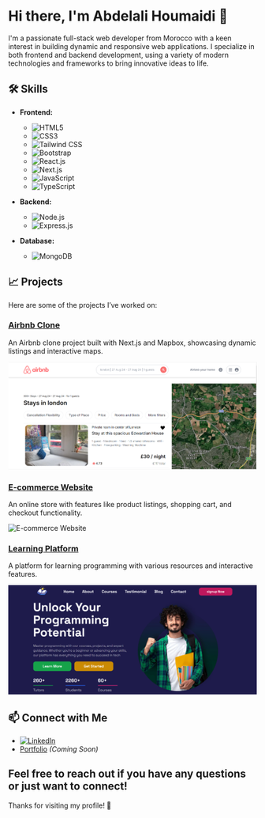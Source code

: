 # Hi there, I'm Abdelali Houmaidi 👋

I'm a passionate full-stack web developer from Morocco with a keen interest in building dynamic and responsive web applications. I specialize in both frontend and backend development, using a variety of modern technologies and frameworks to bring innovative ideas to life.

## 🛠 Skills

- **Frontend:**
  - ![HTML5](https://img.shields.io/badge/-HTML5-E34F26?logo=html5&logoColor=white) 
  - ![CSS3](https://img.shields.io/badge/-CSS3-1572B6?logo=css3&logoColor=white)
  - ![Tailwind CSS](https://img.shields.io/badge/-Tailwind%20CSS-38B2AC?logo=tailwindcss&logoColor=white)
  - ![Bootstrap](https://img.shields.io/badge/-Bootstrap-563D7C?logo=bootstrap&logoColor=white)
  - ![React.js](https://img.shields.io/badge/-React.js-61DAFB?logo=react&logoColor=black)
  - ![Next.js](https://img.shields.io/badge/-Next.js-000000?logo=next.js&logoColor=white)
  - ![JavaScript](https://img.shields.io/badge/-JavaScript-F7DF1E?logo=javascript&logoColor=black)
  - ![TypeScript](https://img.shields.io/badge/-TypeScript-007ACC?logo=typescript&logoColor=white)

- **Backend:**
  - ![Node.js](https://img.shields.io/badge/-Node.js-339933?logo=node.js&logoColor=white)
  - ![Express.js](https://img.shields.io/badge/-Express.js-000000?logo=express&logoColor=white)

- **Database:**
  - ![MongoDB](https://img.shields.io/badge/-MongoDB-47A248?logo=mongodb&logoColor=white)

## 📈 Projects

Here are some of the projects I’ve worked on:

### [Airbnb Clone](https://vercel.com/abdalis-projects-4d9edd40/next-bnb)
An Airbnb clone project built with Next.js and Mapbox, showcasing dynamic listings and interactive maps.

![Airbnb Clone](https://raw.githubusercontent.com/Abdali21/Abdali21/main/images/airbnb.PNG)

### [E-commerce Website](#)
An online store with features like product listings, shopping cart, and checkout functionality.

![E-commerce Website](https://via.placeholder.com/600x300?text=E-commerce+Website)

### [Learning Platform](#)
A platform for learning programming with various resources and interactive features.

![Learning Platform](https://github.com/Abdali21/Abdali21/blob/main/images/learning.PNG)

## 📫 Connect with Me

- [![LinkedIn](https://img.shields.io/badge/-LinkedIn-0A66C2?logo=linkedin&logoColor=white)](https://www.linkedin.com/in/abdelali-houmaidi)
- [Portfolio](#) *(Coming Soon)*

Feel free to reach out if you have any questions or just want to connect!
---

Thanks for visiting my profile! 🚀
